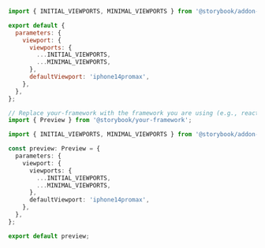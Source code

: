 ```js filename=".storybook/preview.js" renderer="common" language="js"
import { INITIAL_VIEWPORTS, MINIMAL_VIEWPORTS } from '@storybook/addon-viewport';

export default {
  parameters: {
    viewport: {
      viewports: {
        ...INITIAL_VIEWPORTS,
        ...MINIMAL_VIEWPORTS,
      },
      defaultViewport: 'iphone14promax',
    },
  },
};
```

```ts filename=".storybook/preview.ts" renderer="common" language="ts"
// Replace your-framework with the framework you are using (e.g., react, vue3)
import { Preview } from '@storybook/your-framework';

import { INITIAL_VIEWPORTS, MINIMAL_VIEWPORTS } from '@storybook/addon-viewport';

const preview: Preview = {
  parameters: {
    viewport: {
      viewports: {
        ...INITIAL_VIEWPORTS,
        ...MINIMAL_VIEWPORTS,
      },
      defaultViewport: 'iphone14promax',
    },
  },
};

export default preview;
```
